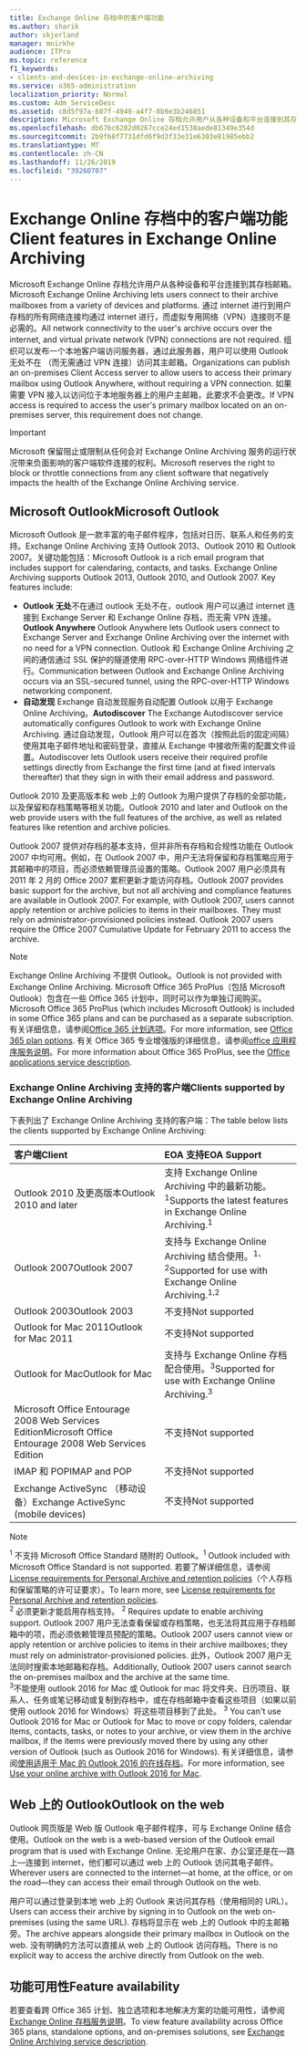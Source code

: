 ```yaml
---
title: Exchange Online 存档中的客户端功能
ms.author: sharik
author: skjerland
manager: mnirkhe
audience: ITPro
ms.topic: reference
f1_keywords:
- clients-and-devices-in-exchange-online-archiving
ms.service: o365-administration
localization_priority: Normal
ms.custom: Adm_ServiceDesc
ms.assetid: c8d5f97a-607f-4949-a4f7-0b9e3b246851
description: Microsoft Exchange Online 存档允许用户从各种设备和平台连接到其存档邮箱。 通过 internet 进行到用户存档的所有网络连接均通过 internet 进行，而虚拟专用网络（VPN）连接则不是必需的。 组织可以发布一个本地客户端访问服务器，通过此服务器，用户可以使用 Outlook 无处不在 （而无需通过 VPN 连接）访问其主邮箱。 如果需要 VPN 接入以访问位于本地服务器上的用户主邮箱，此要求不会更改。
ms.openlocfilehash: db67bc6282d0267cce24ed1538aede81349e354d
ms.sourcegitcommit: 2b9f68f7731dfd6f9d3f33e31e6303e81985ebb2
ms.translationtype: MT
ms.contentlocale: zh-CN
ms.lasthandoff: 11/26/2019
ms.locfileid: "39260707"
---
```

# <a name="client-features-in-exchange-online-archiving"></a><span data-ttu-id="4050e-106">Exchange Online 存档中的客户端功能</span><span class="sxs-lookup"><span data-stu-id="4050e-106">Client features in Exchange Online Archiving</span></span>

<span data-ttu-id="4050e-107">Microsoft Exchange Online 存档允许用户从各种设备和平台连接到其存档邮箱。</span><span class="sxs-lookup"><span data-stu-id="4050e-107">Microsoft Exchange Online Archiving lets users connect to their archive mailboxes from a variety of devices and platforms.</span></span> <span data-ttu-id="4050e-108">通过 internet 进行到用户存档的所有网络连接均通过 internet 进行，而虚拟专用网络（VPN）连接则不是必需的。</span><span class="sxs-lookup"><span data-stu-id="4050e-108">All network connectivity to the user's archive occurs over the internet, and virtual private network (VPN) connections are not required.</span></span> <span data-ttu-id="4050e-109">组织可以发布一个本地客户端访问服务器，通过此服务器，用户可以使用 Outlook 无处不在 （而无需通过 VPN 连接）访问其主邮箱。</span><span class="sxs-lookup"><span data-stu-id="4050e-109">Organizations can publish an on-premises Client Access server to allow users to access their primary mailbox using Outlook Anywhere, without requiring a VPN connection.</span></span> <span data-ttu-id="4050e-110">如果需要 VPN 接入以访问位于本地服务器上的用户主邮箱，此要求不会更改。</span><span class="sxs-lookup"><span data-stu-id="4050e-110">If VPN access is required to access the user's primary mailbox located on an on-premises server, this requirement does not change.</span></span>
  
> [!IMPORTANT]
> <span data-ttu-id="4050e-111">Microsoft 保留阻止或限制从任何会对 Exchange Online Archiving 服务的运行状况带来负面影响的客户端软件连接的权利。</span><span class="sxs-lookup"><span data-stu-id="4050e-111">Microsoft reserves the right to block or throttle connections from any client software that negatively impacts the health of the Exchange Online Archiving service.</span></span>
  
## <a name="microsoft-outlook"></a><span data-ttu-id="4050e-112">Microsoft Outlook</span><span class="sxs-lookup"><span data-stu-id="4050e-112">Microsoft Outlook</span></span>

<span data-ttu-id="4050e-p103">Microsoft Outlook 是一款丰富的电子邮件程序，包括对日历、联系人和任务的支持。Exchange Online Archiving 支持 Outlook 2013、Outlook 2010 和 Outlook 2007。关键功能包括：</span><span class="sxs-lookup"><span data-stu-id="4050e-p103">Microsoft Outlook is a rich email program that includes support for calendaring, contacts, and tasks. Exchange Online Archiving supports Outlook 2013, Outlook 2010, and Outlook 2007. Key features include:</span></span>
  
- <span data-ttu-id="4050e-116">**Outlook 无处**不在通过 outlook 无处不在，outlook 用户可以通过 internet 连接到 Exchange Server 和 Exchange Online 存档，而无需 VPN 连接。</span><span class="sxs-lookup"><span data-stu-id="4050e-116">**Outlook Anywhere** Outlook Anywhere lets Outlook users connect to Exchange Server and Exchange Online Archiving over the internet with no need for a VPN connection.</span></span> <span data-ttu-id="4050e-117">Outlook 和 Exchange Online Archiving 之间的通信通过 SSL 保护的隧道使用 RPC-over-HTTP Windows 网络组件进行。</span><span class="sxs-lookup"><span data-stu-id="4050e-117">Communication between Outlook and Exchange Online Archiving occurs via an SSL-secured tunnel, using the RPC-over-HTTP Windows networking component.</span></span>    
- <span data-ttu-id="4050e-118">**自动发现** Exchange 自动发现服务自动配置 Outlook 以用于 Exchange Online Archiving。</span><span class="sxs-lookup"><span data-stu-id="4050e-118">**Autodiscover** The Exchange Autodiscover service automatically configures Outlook to work with Exchange Online Archiving.</span></span> <span data-ttu-id="4050e-119">通过自动发现，Outlook 用户可以在首次（按照此后的固定间隔）使用其电子邮件地址和密码登录，直接从 Exchange 中接收所需的配置文件设置。</span><span class="sxs-lookup"><span data-stu-id="4050e-119">Autodiscover lets Outlook users receive their required profile settings directly from Exchange the first time (and at fixed intervals thereafter) that they sign in with their email address and password.</span></span> 

<span data-ttu-id="4050e-120">Outlook 2010 及更高版本和 web 上的 Outlook 为用户提供了存档的全部功能，以及保留和存档策略等相关功能。</span><span class="sxs-lookup"><span data-stu-id="4050e-120">Outlook 2010 and later and Outlook on the web provide users with the full features of the archive, as well as related features like retention and archive policies.</span></span>
  
<span data-ttu-id="4050e-p106">Outlook 2007 提供对存档的基本支持，但并非所有存档和合规性功能在 Outlook 2007 中均可用。例如，在 Outlook 2007 中，用户无法将保留和存档策略应用于其邮箱中的项目，而必须依赖管理员设置的策略。Outlook 2007 用户必须具有 2011 年 2 月的 Office 2007 累积更新才能访问存档。</span><span class="sxs-lookup"><span data-stu-id="4050e-p106">Outlook 2007 provides basic support for the archive, but not all archiving and compliance features are available in Outlook 2007. For example, with Outlook 2007, users cannot apply retention or archive policies to items in their mailboxes. They must rely on administrator-provisioned policies instead. Outlook 2007 users require the Office 2007 Cumulative Update for February 2011 to access the archive.</span></span>
  
> [!NOTE]
> <span data-ttu-id="4050e-125">Exchange Online Archiving 不提供 Outlook。</span><span class="sxs-lookup"><span data-stu-id="4050e-125">Outlook is not provided with Exchange Online Archiving.</span></span> <span data-ttu-id="4050e-126">Microsoft Office 365 ProPlus（包括 Microsoft Outlook）包含在一些 Office 365 计划中，同时可以作为单独订阅购买。</span><span class="sxs-lookup"><span data-stu-id="4050e-126">Microsoft Office 365 ProPlus (which includes Microsoft Outlook) is included in some Office 365 plans and can be purchased as a separate subscription.</span></span> <span data-ttu-id="4050e-127">有关详细信息，请参阅[Office 365 计划选项](../office-365-platform-service-description/office-365-plan-options.md)。</span><span class="sxs-lookup"><span data-stu-id="4050e-127">For more information, see [Office 365 plan options](../office-365-platform-service-description/office-365-plan-options.md).</span></span> <span data-ttu-id="4050e-128">有关 Office 365 专业增强版的详细信息，请参阅[office 应用程序服务说明](../office-applications-service-description/office-applications-service-description.md)。</span><span class="sxs-lookup"><span data-stu-id="4050e-128">For more information about Office 365 ProPlus, see the [Office applications service description](../office-applications-service-description/office-applications-service-description.md).</span></span> 
  
### <a name="clients-supported-by-exchange-online-archiving"></a><span data-ttu-id="4050e-129">Exchange Online Archiving 支持的客户端</span><span class="sxs-lookup"><span data-stu-id="4050e-129">Clients supported by Exchange Online Archiving</span></span>

<span data-ttu-id="4050e-130">下表列出了 Exchange Online Archiving 支持的客户端：</span><span class="sxs-lookup"><span data-stu-id="4050e-130">The table below lists the clients supported by Exchange Online Archiving:</span></span>
  
|<span data-ttu-id="4050e-131">**客户端**</span><span class="sxs-lookup"><span data-stu-id="4050e-131">**Client**</span></span>|<span data-ttu-id="4050e-132">**EOA 支持**</span><span class="sxs-lookup"><span data-stu-id="4050e-132">**EOA Support**</span></span>|
|:-----|:-----|
|<span data-ttu-id="4050e-133">Outlook 2010 及更高版本</span><span class="sxs-lookup"><span data-stu-id="4050e-133">Outlook 2010 and later</span></span>  <br/> |<span data-ttu-id="4050e-134">支持 Exchange Online Archiving 中的最新功能。<sup>1</sup></span><span class="sxs-lookup"><span data-stu-id="4050e-134">Supports the latest features in Exchange Online Archiving.<sup>1</sup></span></span> <br/> |
|<span data-ttu-id="4050e-135">Outlook 2007</span><span class="sxs-lookup"><span data-stu-id="4050e-135">Outlook 2007</span></span>  <br/> |<span data-ttu-id="4050e-136">支持与 Exchange Online Archiving 结合使用。<sup>1、2</sup></span><span class="sxs-lookup"><span data-stu-id="4050e-136">Supported for use with Exchange Online Archiving.<sup>1,2</sup></span></span> <br/> |
|<span data-ttu-id="4050e-137">Outlook 2003</span><span class="sxs-lookup"><span data-stu-id="4050e-137">Outlook 2003</span></span>  <br/> |<span data-ttu-id="4050e-138">不支持</span><span class="sxs-lookup"><span data-stu-id="4050e-138">Not supported</span></span>  <br/> |
|<span data-ttu-id="4050e-139">Outlook for Mac 2011</span><span class="sxs-lookup"><span data-stu-id="4050e-139">Outlook for Mac 2011</span></span>  <br/> |<span data-ttu-id="4050e-140">不支持</span><span class="sxs-lookup"><span data-stu-id="4050e-140">Not supported</span></span>  <br/> |
|<span data-ttu-id="4050e-141">Outlook for Mac</span><span class="sxs-lookup"><span data-stu-id="4050e-141">Outlook for Mac</span></span>  <br/> |<span data-ttu-id="4050e-142">支持与 Exchange Online 存档配合使用。<sup>3</sup></span><span class="sxs-lookup"><span data-stu-id="4050e-142">Supported for use with Exchange Online Archiving.<sup>3</sup></span></span> <br/> |
|<span data-ttu-id="4050e-143">Microsoft Office Entourage 2008 Web Services Edition</span><span class="sxs-lookup"><span data-stu-id="4050e-143">Microsoft Office Entourage 2008 Web Services Edition</span></span>  <br/> |<span data-ttu-id="4050e-144">不支持</span><span class="sxs-lookup"><span data-stu-id="4050e-144">Not supported</span></span>  <br/> |
|<span data-ttu-id="4050e-145">IMAP 和 POP</span><span class="sxs-lookup"><span data-stu-id="4050e-145">IMAP and POP</span></span>  <br/> |<span data-ttu-id="4050e-146">不支持</span><span class="sxs-lookup"><span data-stu-id="4050e-146">Not supported</span></span>  <br/> |
|<span data-ttu-id="4050e-147">Exchange ActiveSync （移动设备）</span><span class="sxs-lookup"><span data-stu-id="4050e-147">Exchange ActiveSync (mobile devices)</span></span>  <br/> |<span data-ttu-id="4050e-148">不支持</span><span class="sxs-lookup"><span data-stu-id="4050e-148">Not supported</span></span>  <br/> |
   
> [!NOTE]
> <span data-ttu-id="4050e-149"><sup>1</sup> 不支持 Microsoft Office Standard 随附的 Outlook。</span><span class="sxs-lookup"><span data-stu-id="4050e-149"><sup>1</sup> Outlook included with Microsoft Office Standard is not supported.</span></span> <span data-ttu-id="4050e-150">若要了解详细信息，请参阅 [License requirements for Personal Archive and retention policies](https://support.office.com/article/Outlook-license-requirements-for-Exchange-features-46B6B7C5-C3CA-43E5-8424-1E2807917C99)（个人存档和保留策略的许可证要求）。</span><span class="sxs-lookup"><span data-stu-id="4050e-150">To learn more, see [License requirements for Personal Archive and retention policies](https://support.office.com/article/Outlook-license-requirements-for-Exchange-features-46B6B7C5-C3CA-43E5-8424-1E2807917C99).</span></span> <br/><span data-ttu-id="4050e-151"> 
<sup>2</sup> 必须更新才能启用存档支持。</span><span class="sxs-lookup"><span data-stu-id="4050e-151"> 
<sup>2</sup> Requires update to enable archiving support.</span></span> <span data-ttu-id="4050e-152">Outlook 2007 用户无法查看保留或存档策略，也无法将其应用于存档邮箱中的项，而必须依赖管理员预配的策略。</span><span class="sxs-lookup"><span data-stu-id="4050e-152">Outlook 2007 users cannot view or apply retention or archive policies to items in their archive mailboxes; they must rely on administrator-provisioned policies.</span></span> <span data-ttu-id="4050e-153">此外，Outlook 2007 用户无法同时搜索本地邮箱和存档。</span><span class="sxs-lookup"><span data-stu-id="4050e-153">Additionally, Outlook 2007 users cannot search the on-premises mailbox and the archive at the same time.</span></span> <br/><span data-ttu-id="4050e-154"> 
<sup>3</sup>不能使用 outlook 2016 for Mac 或 Outlook for mac 将文件夹、日历项目、联系人、任务或笔记移动或复制到存档中，或在存档邮箱中查看这些项目（如果以前使用 outlook 2016 for Windows）将这些项目移到了此处。</span><span class="sxs-lookup"><span data-stu-id="4050e-154"> 
<sup>3</sup> You can't use Outlook 2016 for Mac or Outlook for Mac to move or copy folders, calendar items, contacts, tasks, or notes to your archive, or view them in the archive mailbox, if the items were previously moved there by using any other version of Outlook (such as Outlook 2016 for Windows).</span></span> <span data-ttu-id="4050e-155">有关详细信息，请参阅[使用适用于 Mac 的 Outlook 2016 的在线存档](https://support.office.com/article/Use-your-online-archive-with-Outlook-2016-for-Mac-45b8439c-2982-4b6b-9097-eed71dbfe238)。</span><span class="sxs-lookup"><span data-stu-id="4050e-155">For more information, see [Use your online archive with Outlook 2016 for Mac](https://support.office.com/article/Use-your-online-archive-with-Outlook-2016-for-Mac-45b8439c-2982-4b6b-9097-eed71dbfe238).</span></span> 

## <a name="outlook-on-the-web"></a><span data-ttu-id="4050e-156">Web 上的 Outlook</span><span class="sxs-lookup"><span data-stu-id="4050e-156">Outlook on the web</span></span>

<span data-ttu-id="4050e-157">Outlook 网页版是 Web 版 Outlook 电子邮件程序，可与 Exchange Online 结合使用。</span><span class="sxs-lookup"><span data-stu-id="4050e-157">Outlook on the web is a web-based version of the Outlook email program that is used with Exchange Online.</span></span> <span data-ttu-id="4050e-158">无论用户在家、办公室还是在&mdash;路上&mdash;连接到 internet，他们都可以通过 web 上的 Outlook 访问其电子邮件。</span><span class="sxs-lookup"><span data-stu-id="4050e-158">Wherever users are connected to the internet&mdash;at home, at the office, or on the road&mdash;they can access their email through Outlook on the web.</span></span>
  
<span data-ttu-id="4050e-159">用户可以通过登录到本地 web 上的 Outlook 来访问其存档（使用相同的 URL）。</span><span class="sxs-lookup"><span data-stu-id="4050e-159">Users can access their archive by signing in to Outlook on the web on-premises (using the same URL).</span></span> <span data-ttu-id="4050e-160">存档将显示在 web 上的 Outlook 中的主邮箱旁。</span><span class="sxs-lookup"><span data-stu-id="4050e-160">The archive appears alongside their primary mailbox in Outlook on the web.</span></span> <span data-ttu-id="4050e-161">没有明确的方法可以直接从 web 上的 Outlook 访问存档。</span><span class="sxs-lookup"><span data-stu-id="4050e-161">There is no explicit way to access the archive directly from Outlook on the web.</span></span>
  
## <a name="feature-availability"></a><span data-ttu-id="4050e-162">功能可用性</span><span class="sxs-lookup"><span data-stu-id="4050e-162">Feature availability</span></span>

<span data-ttu-id="4050e-163">若要查看跨 Office 365 计划、独立选项和本地解决方案的功能可用性，请参阅[Exchange Online 存档服务说明](exchange-online-archiving-service-description.md)。</span><span class="sxs-lookup"><span data-stu-id="4050e-163">To view feature availability across Office 365 plans, standalone options, and on-premises solutions, see [Exchange Online Archiving service description](exchange-online-archiving-service-description.md).</span></span>